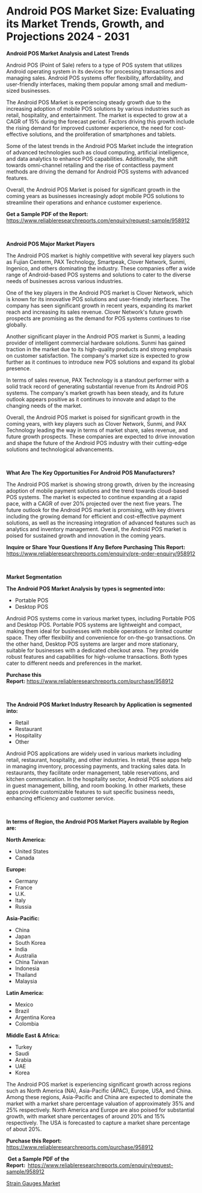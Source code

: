<p><h1>Android POS Market Size: Evaluating its Market Trends, Growth, and Projections 2024 - 2031</h1></p><p><strong>Android POS Market Analysis and Latest Trends</strong></p>
<p><p>Android POS (Point of Sale) refers to a type of POS system that utilizes Android operating system in its devices for processing transactions and managing sales. Android POS systems offer flexibility, affordability, and user-friendly interfaces, making them popular among small and medium-sized businesses.</p><p>The Android POS Market is experiencing steady growth due to the increasing adoption of mobile POS solutions by various industries such as retail, hospitality, and entertainment. The market is expected to grow at a CAGR of 15% during the forecast period. Factors driving this growth include the rising demand for improved customer experience, the need for cost-effective solutions, and the proliferation of smartphones and tablets.</p><p>Some of the latest trends in the Android POS Market include the integration of advanced technologies such as cloud computing, artificial intelligence, and data analytics to enhance POS capabilities. Additionally, the shift towards omni-channel retailing and the rise of contactless payment methods are driving the demand for Android POS systems with advanced features.</p><p>Overall, the Android POS Market is poised for significant growth in the coming years as businesses increasingly adopt mobile POS solutions to streamline their operations and enhance customer experience.</p></p>
<p><strong>Get a Sample PDF of the Report:&nbsp;</strong> <a href="https://www.reliableresearchreports.com/enquiry/request-sample/958912">https://www.reliableresearchreports.com/enquiry/request-sample/958912</a></p>
<p>&nbsp;</p>
<p><strong>Android POS Major Market Players</strong></p>
<p><p>The Android POS market is highly competitive with several key players such as Fujian Centerm, PAX Technology, Smartpeak, Clover Network, Sunmi, Ingenico, and others dominating the industry. These companies offer a wide range of Android-based POS systems and solutions to cater to the diverse needs of businesses across various industries.</p><p>One of the key players in the Android POS market is Clover Network, which is known for its innovative POS solutions and user-friendly interfaces. The company has seen significant growth in recent years, expanding its market reach and increasing its sales revenue. Clover Network's future growth prospects are promising as the demand for POS systems continues to rise globally.</p><p>Another significant player in the Android POS market is Sunmi, a leading provider of intelligent commercial hardware solutions. Sunmi has gained traction in the market due to its high-quality products and strong emphasis on customer satisfaction. The company's market size is expected to grow further as it continues to introduce new POS solutions and expand its global presence.</p><p>In terms of sales revenue, PAX Technology is a standout performer with a solid track record of generating substantial revenue from its Android POS systems. The company's market growth has been steady, and its future outlook appears positive as it continues to innovate and adapt to the changing needs of the market.</p><p>Overall, the Android POS market is poised for significant growth in the coming years, with key players such as Clover Network, Sunmi, and PAX Technology leading the way in terms of market share, sales revenue, and future growth prospects. These companies are expected to drive innovation and shape the future of the Android POS industry with their cutting-edge solutions and technological advancements.</p></p>
<p>&nbsp;</p>
<p><strong>What Are The Key Opportunities For Android POS Manufacturers?</strong></p>
<p><p>The Android POS market is showing strong growth, driven by the increasing adoption of mobile payment solutions and the trend towards cloud-based POS systems. The market is expected to continue expanding at a rapid pace, with a CAGR of over 20% projected over the next five years. The future outlook for the Android POS market is promising, with key drivers including the growing demand for efficient and cost-effective payment solutions, as well as the increasing integration of advanced features such as analytics and inventory management. Overall, the Android POS market is poised for sustained growth and innovation in the coming years.</p></p>
<p><strong>Inquire or Share Your Questions If Any Before Purchasing This Report:</strong> <a href="https://www.reliableresearchreports.com/enquiry/pre-order-enquiry/958912">https://www.reliableresearchreports.com/enquiry/pre-order-enquiry/958912</a></p>
<p>&nbsp;</p>
<p><strong>Market Segmentation</strong></p>
<p><strong>The Android POS Market Analysis by types is segmented into:</strong></p>
<p><ul><li>Portable POS</li><li>Desktop POS</li></ul></p>
<p><p>Android POS systems come in various market types, including Portable POS and Desktop POS. Portable POS systems are lightweight and compact, making them ideal for businesses with mobile operations or limited counter space. They offer flexibility and convenience for on-the-go transactions. On the other hand, Desktop POS systems are larger and more stationary, suitable for businesses with a dedicated checkout area. They provide robust features and capabilities for high-volume transactions. Both types cater to different needs and preferences in the market.</p></p>
<p><strong>Purchase this Report:&nbsp;</strong><a href="https://www.reliableresearchreports.com/purchase/958912">https://www.reliableresearchreports.com/purchase/958912</a></p>
<p>&nbsp;</p>
<p><strong>The Android POS Market Industry Research by Application is segmented into:</strong></p>
<p><ul><li>Retail</li><li>Restaurant</li><li>Hospitality</li><li>Other</li></ul></p>
<p><p>Android POS applications are widely used in various markets including retail, restaurant, hospitality, and other industries. In retail, these apps help in managing inventory, processing payments, and tracking sales data. In restaurants, they facilitate order management, table reservations, and kitchen communication. In the hospitality sector, Android POS solutions aid in guest management, billing, and room booking. In other markets, these apps provide customizable features to suit specific business needs, enhancing efficiency and customer service.</p></p>
<p>&nbsp;</p>
<p><strong>In terms of Region, the Android POS Market Players available by Region are:</strong></p>
<p>
    <p> <strong> North America: </strong>
        <ul>
            <li>United States</li>
            <li>Canada</li>
        </ul>
        </p> 
    <p> <strong> Europe: </strong>
        <ul>
            <li>Germany</li>
            <li>France</li>
            <li>U.K.</li>
            <li>Italy</li>
            <li>Russia</li>
        </ul>
        </p> 
    <p> <strong> Asia-Pacific: </strong>
        <ul>
            <li>China</li>
            <li>Japan</li>
            <li>South Korea</li>
            <li>India</li>
            <li>Australia</li>
            <li>China Taiwan</li>
            <li>Indonesia</li>
            <li>Thailand</li>
            <li>Malaysia</li>
        </ul>
        </p> 
    <p> <strong> Latin America: </strong>
        <ul>
            <li>Mexico</li>
            <li>Brazil</li>
            <li>Argentina Korea</li>
            <li>Colombia</li>
        </ul>
        </p> 
    <p> <strong> Middle East & Africa: </strong>
        <ul>
            <li>Turkey</li>
            <li>Saudi</li>
            <li>Arabia</li>
            <li>UAE</li>
            <li>Korea</li>
        </ul>
    </p>
    </p>
<p><p>The Android POS market is experiencing significant growth across regions such as North America (NA), Asia-Pacific (APAC), Europe, USA, and China. Among these regions, Asia-Pacific and China are expected to dominate the market with a market share percentage valuation of approximately 35% and 25% respectively. North America and Europe are also poised for substantial growth, with market share percentages of around 20% and 15% respectively. The USA is forecasted to capture a market share percentage of about 20%.</p></p>
<p><strong>Purchase this Report: </strong><a href="https://www.reliableresearchreports.com/purchase/958912">https://www.reliableresearchreports.com/purchase/958912</a></p>
<p>&nbsp;<strong>Get a Sample PDF of the Report:&nbsp;&nbsp;</strong><a href="https://www.reliableresearchreports.com/enquiry/request-sample/958912">https://www.reliableresearchreports.com/enquiry/request-sample/958912</a></p>
<p><strong></strong></p>
<p><p><a href="https://github.com/bobicer/Market-Research-Report-List-2/blob/main/strain-gauges-market.md">Strain Gauges Market</a></p></p>